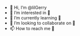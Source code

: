 - 👋 Hi, I’m @lilGerry
- 👀 I’m interested in 👀
- 🌱 I’m currently learning 👀
- 💞️ I’m looking to collaborate on 👀
- 📫 How to reach me 👀

<!---
licaj-gerard-vinci/licaj-gerard-vinci is a ✨ special ✨ repository because its `README.md` (this file) appears on your GitHub profile.
You can click the Preview link to take a look at your changes.
--->
